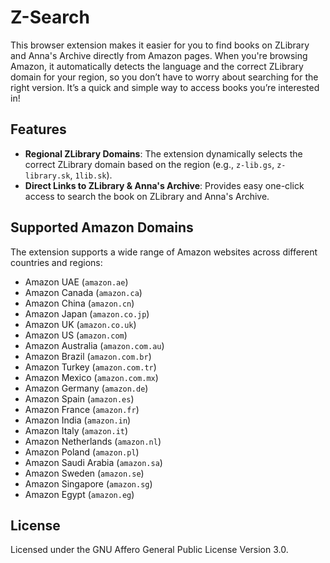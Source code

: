 # Z-Search

This browser extension makes it easier for you to find books on ZLibrary and Anna's Archive directly from Amazon pages. When you're browsing Amazon, it automatically detects the language and the correct ZLibrary domain for your region, so you don’t have to worry about searching for the right version. It’s a quick and simple way to access books you’re interested in!

## Features

- **Regional ZLibrary Domains**: The extension dynamically selects the correct ZLibrary domain based on the region (e.g., `z-lib.gs`, `z-library.sk`, `1lib.sk`).
- **Direct Links to ZLibrary & Anna's Archive**: Provides easy one-click access to search the book on ZLibrary and Anna's Archive.

## Supported Amazon Domains

The extension supports a wide range of Amazon websites across different countries and regions:

- Amazon UAE (`amazon.ae`)
- Amazon Canada (`amazon.ca`)
- Amazon China (`amazon.cn`)
- Amazon Japan (`amazon.co.jp`)
- Amazon UK (`amazon.co.uk`)
- Amazon US (`amazon.com`)
- Amazon Australia (`amazon.com.au`)
- Amazon Brazil (`amazon.com.br`)
- Amazon Turkey (`amazon.com.tr`)
- Amazon Mexico (`amazon.com.mx`)
- Amazon Germany (`amazon.de`)
- Amazon Spain (`amazon.es`)
- Amazon France (`amazon.fr`)
- Amazon India (`amazon.in`)
- Amazon Italy (`amazon.it`)
- Amazon Netherlands (`amazon.nl`)
- Amazon Poland (`amazon.pl`)
- Amazon Saudi Arabia (`amazon.sa`)
- Amazon Sweden (`amazon.se`)
- Amazon Singapore (`amazon.sg`)
- Amazon Egypt (`amazon.eg`)

## License

Licensed under the GNU Affero General Public License Version 3.0.
